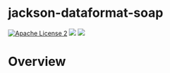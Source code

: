 jackson-dataformat-soap
========

[![Apache License 2](https://img.shields.io/badge/license-ASF2-blue.svg)](https://choosealicense.com/licenses/apache-2.0/)
[![](https://img.shields.io/maven-central/v/ru.sokomishalov.skraper/skrapers)](https://mvnrepository.com/artifact/ru.sokomishalov.skraper/skrapers)
[![](https://img.shields.io/jitpack/v/github/sokomishalov/skraper)](https://jitpack.io/#sokomishalov/skraper)

# Overview